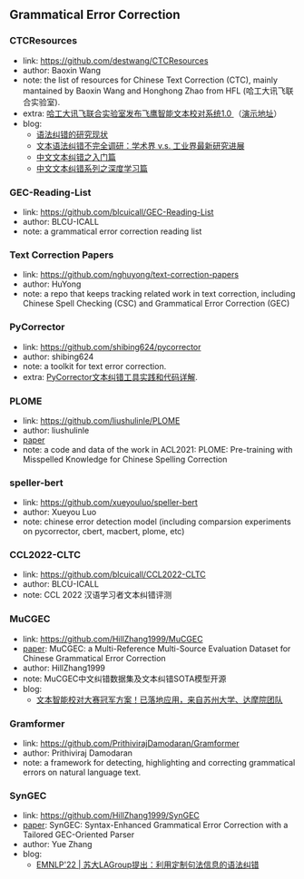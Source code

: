 ## **Grammatical Error Correction**

### CTCResources
  * link: https://github.com/destwang/CTCResources
  * author: Baoxin Wang
  * note: the list of resources for Chinese Text Correction (CTC), mainly mantained by Baoxin Wang and Honghong Zhao from HFL (哈工大讯飞联合实验室).
  * extra: [哈工大讯飞联合实验室发布飞鹰智能文本校对系统1.0 ](https://www.sohu.com/a/357850506_657157)（[演示地址](http://check.hfl-rc.com/)）
  * blog:
    - [语法纠错的研究现状](https://mp.weixin.qq.com/s/0_qp1WsrEsjnj8ST4zQyTQ)
    - [文本语法纠错不完全调研：学术界 v.s. 工业界最新研究进展](https://mp.weixin.qq.com/s/Dj8KIe6LbVGonV-Kk9mO2Q)
    - [中文文本纠错之入门篇](https://mp.weixin.qq.com/s/jUIm395ZPQM6JN-fpgfUBA)
    - [中文文本纠错系列之深度学习篇](https://mp.weixin.qq.com/s/zP5gXFruP4Ke5Q31S8-EWA)

### GEC-Reading-List
  * link: https://github.com/blcuicall/GEC-Reading-List
  * author: BLCU-ICALL
  * note: a grammatical error correction reading list

### Text Correction Papers
  * link: https://github.com/nghuyong/text-correction-papers
  * author: HuYong
  * note: a repo that keeps tracking related work in text correction, including Chinese Spell Checking (CSC) and Grammatical Error Correction (GEC)

### PyCorrector
  * link: https://github.com/shibing624/pycorrector
  * author: shibing624
  * note: a toolkit for text error correction.
  * extra: [PyCorrector文本纠错工具实践和代码详解](https://zhuanlan.zhihu.com/p/138981644).

### PLOME
  * link: https://github.com/liushulinle/PLOME
  * author: liushulinle
  * [paper](https://aclanthology.org/2021.acl-long.233.pdf)
  * note: a code and data of the work in ACL2021: PLOME: Pre-training with Misspelled Knowledge for Chinese Spelling Correction

### speller-bert
  * link: https://github.com/xueyouluo/speller-bert
  * author: Xueyou Luo
  * note: chinese error detection model (including comparsion experiments on pycorrector, cbert, macbert, plome, etc)

### CCL2022-CLTC
  * link: https://github.com/blcuicall/CCL2022-CLTC
  * author: BLCU-ICALL
  * note: CCL 2022 汉语学习者文本纠错评测

### MuCGEC
  * link: https://github.com/HillZhang1999/MuCGEC
  * [paper](https://aclanthology.org/2022.naacl-main.227/): MuCGEC: a Multi-Reference Multi-Source Evaluation Dataset for Chinese Grammatical Error Correction
  * author: HillZhang1999
  * note: MuCGEC中文纠错数据集及文本纠错SOTA模型开源
  * blog:
    - [文本智能校对大赛冠军方案！已落地应用，来自苏州大学、达摩院团队](https://mp.weixin.qq.com/s/bBJ58agJTlCxHhYrP35DNA)

### Gramformer
  * link: https://github.com/PrithivirajDamodaran/Gramformer
  * author: Prithiviraj Damodaran
  * note: a framework for detecting, highlighting and correcting grammatical errors on natural language text. 

### SynGEC
  * link: https://github.com/HillZhang1999/SynGEC
  * [paper](https://arxiv.org/abs/2210.12484): SynGEC: Syntax-Enhanced Grammatical Error Correction with a Tailored GEC-Oriented Parser
  * author: Yue Zhang
  * blog:
    - [EMNLP'22 | 苏大LAGroup提出：利用定制句法信息的语法纠错](https://mp.weixin.qq.com/s/Y1iMxfhJ9xMKiOE9e8P7Rw) 
